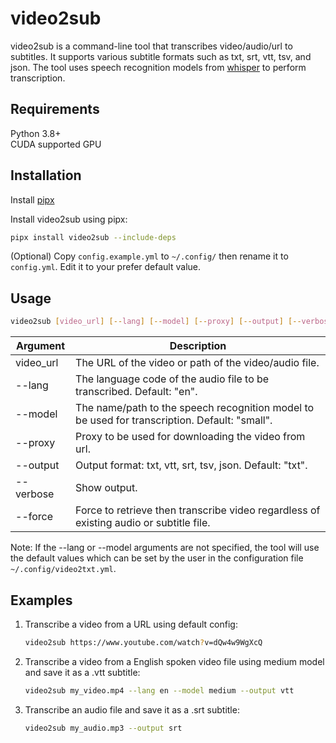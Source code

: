 # video2sub

video2sub is a command-line tool that transcribes video/audio/url to subtitles. It supports various subtitle formats such as txt, srt, vtt, tsv, and json. The tool uses speech recognition models from [whisper](https://github.com/openai/whisper) to perform transcription.

## Requirements

Python 3.8+  
CUDA supported GPU

## Installation

Install [pipx](https://github.com/pypa/pipx)

Install video2sub using pipx:

```sh
pipx install video2sub --include-deps
```

(Optional) Copy `config.example.yml` to `~/.config/` then rename it to `config.yml`. Edit it to your prefer default value.

## Usage

```sh
video2sub [video_url] [--lang] [--model] [--proxy] [--output] [--verbose] [--force]
```

|Argument|Description|
|---|---|
|video_url|The URL of the video or path of the video/audio file.|
|--lang|The language code of the audio file to be transcribed. Default: "en".|
|--model|The name/path to the speech recognition model to be used for transcription. Default: "small".|
|--proxy|Proxy to be used for downloading the video from url.|
|--output|Output format: txt, vtt, srt, tsv, json. Default: "txt".|
|--verbose|Show output.|
|--force|Force to retrieve then transcribe video regardless of existing audio or subtitle file.|
Note: If the --lang or --model arguments are not specified, the tool will use the default values which can be set by the user in the configuration file `~/.config/video2txt.yml`.

## Examples

1. Transcribe a video from a URL using default config:

    ```sh
    video2sub https://www.youtube.com/watch?v=dQw4w9WgXcQ
    ```

1. Transcribe a video from a English spoken video file using medium model and save it as a .vtt subtitle:

    ```sh
    video2sub my_video.mp4 --lang en --model medium --output vtt
    ```

1. Transcribe an audio file and save it as a .srt subtitle:

    ```sh
    video2sub my_audio.mp3 --output srt
    ```

